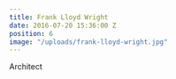 ```yaml
---
title: Frank Lloyd Wright
date: 2016-07-20 15:36:00 Z
position: 6
image: "/uploads/frank-lloyd-wright.jpg"
---
```


Architect

